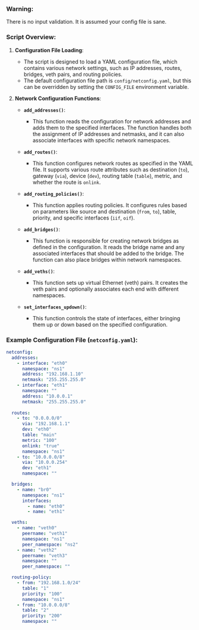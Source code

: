 ### Warning:
There is no input validation. It is assumed your config file is sane.

### Script Overview:

1. **Configuration File Loading**:
    - The script is designed to load a YAML configuration file, which contains various network settings, such as IP addresses, routes, bridges, veth pairs, and routing policies.
    - The default configuration file path is `config/netconfig.yaml`, but this can be overridden by setting the `CONFIG_FILE` environment variable.

2. **Network Configuration Functions**:
    - **`add_addresses()`**:
        - This function reads the configuration for network addresses and adds them to the specified interfaces. The function handles both the assignment of IP addresses and netmasks, and it can also associate interfaces with specific network namespaces.

    - **`add_routes()`**:
        - This function configures network routes as specified in the YAML file. It supports various route attributes such as destination (`to`), gateway (`via`), device (`dev`), routing table (`table`), metric, and whether the route is `onlink`.

    - **`add_routing_policies()`**:
        - This function applies routing policies. It configures rules based on parameters like source and destination (`from`, `to`), table, priority, and specific interfaces (`iif`, `oif`).

    - **`add_bridges()`**:
        - This function is responsible for creating network bridges as defined in the configuration. It reads the bridge name and any associated interfaces that should be added to the bridge. The function can also place bridges within network namespaces.

    - **`add_veths()`**:
        - This function sets up virtual Ethernet (veth) pairs. It creates the veth pairs and optionally associates each end with different namespaces.

    - **`set_interfaces_updown()`**:
        - This function controls the state of interfaces, either bringing them up or down based on the specified configuration.

### Example Configuration File (`netconfig.yaml`):

```yaml
netconfig:
  addresses:
    - interface: "eth0"
      namespace: "ns1"
      address: "192.168.1.10"
      netmask: "255.255.255.0"
    - interface: "eth1"
      namespace: ""
      address: "10.0.0.1"
      netmask: "255.255.255.0"
  
  routes:
    - to: "0.0.0.0/0"
      via: "192.168.1.1"
      dev: "eth0"
      table: "main"
      metric: "100"
      onlink: "true"
      namespace: "ns1"
    - to: "10.0.0.0/8"
      via: "10.0.0.254"
      dev: "eth1"
      namespace: ""

  bridges:
    - name: "br0"
      namespace: "ns1"
      interfaces:
        - name: "eth0"
        - name: "eth1"

  veths:
    - name: "veth0"
      peername: "veth1"
      namespace: "ns1"
      peer_namespace: "ns2"
    - name: "veth2"
      peername: "veth3"
      namespace: ""
      peer_namespace: ""

  routing-policy:
    - from: "192.168.1.0/24"
      table: "1"
      priority: "100"
      namespace: "ns1"
    - from: "10.0.0.0/8"
      table: "2"
      priority: "200"
      namespace: ""
```
